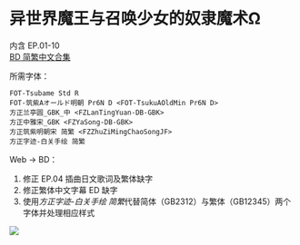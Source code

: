 # 异世界魔王与召唤少女的奴隶魔术Ω

内含 EP.01-10  
[BD 简繁中文合集](https://github.com/Nekomoekissaten-SUB/Nekomoekissaten-poi-Subs/releases/download/pre/Isekaimaou2_BD_zho.7z)

所需字体：
```
FOT-Tsubame Std R
FOT-筑紫Aオールド明朝 Pr6N D <FOT-TsukuAOldMin Pr6N D>
方正兰亭圆_GBK_中 <FZLanTingYuan-DB-GBK>
方正中雅宋_GBK <FZYaSong-DB-GBK>
方正筑紫明朝宋 简繁 <FZZhuZiMingChaoSongJF>
方正字迹-白关手绘 简繁
```

Web -> BD：
1. 修正 EP.04 插曲日文歌词及繁体缺字
2. 修正繁体中文字幕 ED 缺字
3. 使用*方正字迹-白关手绘 简繁*代替简体（GB2312）与繁体（GB12345）两个字体并处理相应样式

![](https://nekomoe.pages.dev/images/20121-04/isekaimaou-s2.jpg)